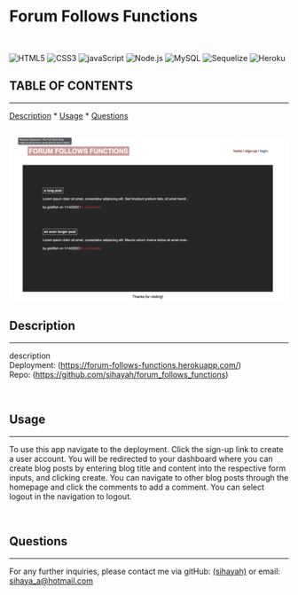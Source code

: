 # Forum Follows Functions
  
  
  <br>
  
   ![HTML5](https://img.shields.io/badge/HTML5-E34F26?style=for-the-badge&logo=html5&logoColor=white)   ![CSS3](https://img.shields.io/badge/CSS3-1572B6?style=for-the-badge&logo=css3&logoColor=white)   ![javaScript](https://img.shields.io/badge/JavaScript-323330?style=for-the-badge&logo=javascript&logoColor=F7DF1E)   ![Node.js](https://img.shields.io/badge/Node.js-339933?style=for-the-badge&logo=nodedotjs&logoColor=white) ![MySQL](https://img.shields.io/badge/mysql-%2300f.svg?style=for-the-badge&logo=mysql&logoColor=white) ![Sequelize](https://img.shields.io/badge/Sequelize-52B0E7?style=for-the-badge&logo=Sequelize&logoColor=white) ![Heroku](https://img.shields.io/badge/heroku-%23430098.svg?style=for-the-badge&logo=heroku&logoColor=white)
  <br>

  ## TABLE OF CONTENTS

  ---


  [Description](#description) *
  [Usage](#usage) *
  [Questions](#questions)

  <br>

  <img src= 'landing.png'>
  
  <br>

  ## Description

  ---

  description
  <br>
  Deployment: (https://forum-follows-functions.herokuapp.com/)
  <br>
  Repo: (https://github.com/sihayah/forum_follows_functions)


  <br>

## Usage

  ---

  To use this app navigate to the deployment. Click the sign-up link to create a user account. You will be redirected to your dashboard where you can create blog posts by entering blog title and content into the respective form inputs, and clicking create. You can navigate to other blog posts through the homepage and click the comments to add a comment. You can select logout in the navigation to logout.

  <br>

  ## Questions

  ---

  For any further inquiries, please contact me via gitHub: [(sihayah)](https://github.com/sihayah) or email: sihaya_a@hotmail.com

  <br>
  <br>
